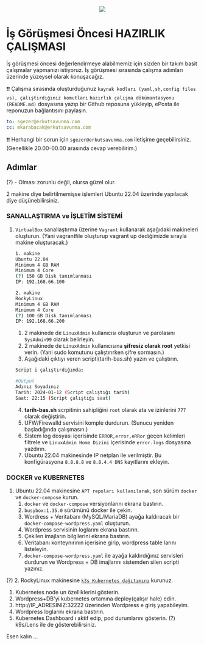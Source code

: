 <p align="center">
  <img src="https://www.erkutsavunma.com/assets/images/logo2.png">
</p>


# İş Görüşmesi Öncesi HAZIRLIK ÇALIŞMASI

İş görüşmesi öncesi değerlendirmeye alabilmemiz için sizden bir takım basit çalışmalar yapmanızı istiyoruz. İş görüşmesi sırasında çalışma adımları üzerinde yüzeysel olarak konuşacağız.

❗❗ Çalışma sırasında oluşturduğunuz `kaynak kodları (yaml,sh,config files vs), çalıştırdığınız komutları`  `hazırlık çalışma dökümantasyonu (README.md)` dosyasına yazıp bir Github reposuna yükleyip, ePosta ile reponuzun bağlantısını paylaşın.

```yaml
to: sgezer@erkutsavunma.com
cc: mkarabacak@erkutsavunma.com
```

❗❗ Herhangi bir sorun için `sgezer@erkutsavunma.com` iletişime geçebilirsiniz. (Genellikle 20.00-00.00 arasında cevap verebilirim.)

## Adımlar

(?) - Olması zorunlu değil, olursa güzel olur.

2 makine diye belirtilmemişse işlemleri Ubuntu 22.04 üzerinde yapılacak diye düşünebilirsiniz.

### SANALLAŞTIRMA ve İŞLETİM SİSTEMİ 

1. `VirtualBox` sanallaştırma üzerine `Vagrant` kullanarak aşağıdaki makineleri oluşturun. (Yani vagrantfile oluşturup vagrant up dediğimizde sırayla makine oluşturacak.)
   
   ```bash
   1. makine
   Ubuntu 22.04
   Minimum 4 GB RAM
   Minimum 4 Core
   (?) 150 GB Disk tanımlanması 
   IP: 192.168.66.100

   2. makine
   RockyLinux
   Minimum 4 GB RAM
   Minimum 4 Core
   (?) 100 GB Disk tanımlanması 
   IP: 192.168.66.200
   ```

   1. 2 makinede de `LinuxAdmin` kullanıcısı oluşturun ve parolasını `SysAdmin99` olarak belirleyin.
   2. 2 makinede de `LinuxAdmin` kullanıcısına **şifresiz olarak root** yetkisi verin. (Yani sudo komutunu çalıştırırken şifre sormasın.)
   3. Aşağıdaki çıktıyı veren scripti(tarih-bas.sh) yazın ve çalıştırın.
   
   ```bash
   Script i çalıştırdığımda;
   
   #Output
   Adınız Soyadınız
   Tarih: 2024-01-12 (Script çalıştığı tarih)
   Saat: 22:15 (Script çalıştığı saat)
   ```
   4. **tarih-bas.sh** scrpitinin sahipliğini `root` olarak ata ve izinlerini `777` olarak değiştirin.
   5. UFW/Firewalld servisini komple durdurun. (Sunucu yeniden başladığında çalışmasın.)
   6. Sistem log dosyası içerisinde `ERROR,error,eRRor` geçen kelimleri filtrele ve `LinuxAdmin Home Dizini` içerisinde `error.logs` dosyasına yazdırın.
   7. Ubuntu 22.04 makinesinde IP netplan ile verilmiştir. Bu konfigürasyona `8.8.8.8` ve `8.8.4.4 DNS` kayıtlarını ekleyin.


### DOCKER ve KUBERNETES

1. Ubuntu 22.04 makinesine `APT repoları kullanılarak`, son sürüm `docker` ve `docker-compose`  kurun. 
   1. `docker` ve `docker-compose` versiyonlarını ekrana bastırın.
   2. `busybox:1.35.0` sürümünü docker ile çekin.
   3. Wordress + Veritabanı (MySQL/MariaDB) ayağa kaldıracak bir `docker-compose-wordpress.yaml` oluşturun.
   4. Wordpress servisinin loglarını ekrana bastırın.
   5. Çekilen imajların bilgilerini ekrana bastırın.
   6. Veritabanı konteynırının içerisine girip, wordpress table larını listeleyin.
   7. `docker-compose-wordpress.yaml`  ile ayağa kaldırdığınız servisleri durdurun ve Wordpress + DB imajlarını sistemden silen scripti yazınız.


(?) 2. RockyLinux makinesine [`k3s Kubernetes dağıtımını`](https://k3s.io/) kurunuz.
   1. Kubernetes node un özelliklerini gösterin.
   2. Wordpress+DB'yi kubernetes ortamına deploy(çalışır hale) edin.
   3. http://IP_ADRESINIZ:32222  üzerinden Wordpress e giriş yapabileyim.
   4. Wordpress loglarını ekrana bastırın.
   5. Kubernetes Dashboard ı aktif edip, pod durumlarını gösterin. (?) k9s/Lens ile de gösterebilirsiniz.


Esen kalın ...
